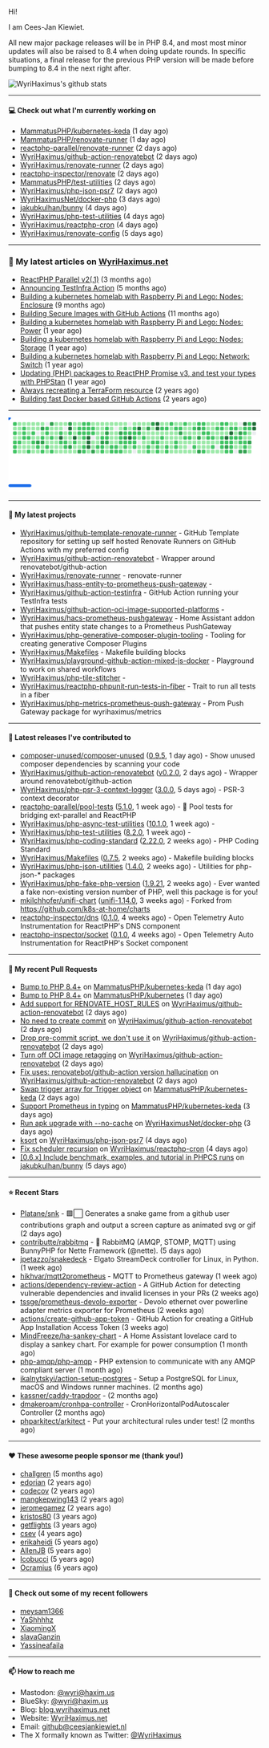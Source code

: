 Hi!

I am Cees-Jan Kiewiet.

All new major package releases will be in PHP 8.4, and most most minor updates will also be raised to 8.4 when doing update rounds. In specific situations, a final release for the previous PHP version will be made before bumping to 8.4 in the next right after.

![WyriHaximus's github stats](https://github-readme-stats.vercel.app/api?username=WyriHaximus&show_icons=true)

---

#### 💻 Check out what I'm currently working on

- [MammatusPHP/kubernetes-keda](https://github.com/MammatusPHP/kubernetes-keda) (1 day ago)
- [MammatusPHP/renovate-runner](https://github.com/MammatusPHP/renovate-runner) (1 day ago)
- [reactphp-parallel/renovate-runner](https://github.com/reactphp-parallel/renovate-runner) (2 days ago)
- [WyriHaximus/github-action-renovatebot](https://github.com/WyriHaximus/github-action-renovatebot) (2 days ago)
- [WyriHaximus/renovate-runner](https://github.com/WyriHaximus/renovate-runner) (2 days ago)
- [reactphp-inspector/renovate](https://github.com/reactphp-inspector/renovate) (2 days ago)
- [MammatusPHP/test-utilities](https://github.com/MammatusPHP/test-utilities) (2 days ago)
- [WyriHaximus/php-json-psr7](https://github.com/WyriHaximus/php-json-psr7) (2 days ago)
- [WyriHaximusNet/docker-php](https://github.com/WyriHaximusNet/docker-php) (3 days ago)
- [jakubkulhan/bunny](https://github.com/jakubkulhan/bunny) (4 days ago)
- [WyriHaximus/php-test-utilities](https://github.com/WyriHaximus/php-test-utilities) (4 days ago)
- [WyriHaximus/reactphp-cron](https://github.com/WyriHaximus/reactphp-cron) (4 days ago)
- [WyriHaximus/renovate-config](https://github.com/WyriHaximus/renovate-config) (5 days ago)

---

### 📜 My latest articles on [WyriHaximus.net](https://blog.wyrihaximus.net/)

- [ReactPHP Parallel v2(.1)](https://blog.wyrihaximus.net/2025/06/reactphp-parallel-v2-/) (3 months ago)
- [Announcing TestInfra Action](https://blog.wyrihaximus.net/2025/03/announcing-testinfra-action/) (5 months ago)
- [Building a kubernetes homelab with Raspberry Pi and Lego: Nodes: Enclosure](https://blog.wyrihaximus.net/2024/12/building-a-kubernetes-homelab-with-raspberry-pies-and-lego-nodes-enclosure/) (9 months ago)
- [Building Secure Images with GitHub Actions](https://blog.wyrihaximus.net/2024/10/building-secure-images-with-github-actions/) (11 months ago)
- [Building a kubernetes homelab with Raspberry Pi and Lego: Nodes: Power](https://blog.wyrihaximus.net/2024/09/building-a-kubernetes-homelab-with-raspberry-pies-and-lego-nodes-power/) (1 year ago)
- [Building a kubernetes homelab with Raspberry Pi and Lego: Nodes: Storage](https://blog.wyrihaximus.net/2024/08/building-a-kubernetes-homelab-with-raspberry-pies-and-lego-nodes-storage/) (1 year ago)
- [Building a kubernetes homelab with Raspberry Pi and Lego: Network: Switch](https://blog.wyrihaximus.net/2024/07/building-a-kubernetes-homelab-with-raspberry-pies-and-lego-network-switch/) (1 year ago)
- [Updating (PHP) packages to ReactPHP Promise v3, and test your types with PHPStan](https://blog.wyrihaximus.net/2024/06/updating-php-packages-to-reactphp-promise-v3--and-test-your-types-with-phpstan/) (1 year ago)
- [Always recreating a TerraForm resource](https://blog.wyrihaximus.net/2024/04/always-recreating-a-terraform-resource/) (2 years ago)
- [Building fast Docker based GitHub Actions](https://blog.wyrihaximus.net/2023/03/building-fast-docker-based-github-actions/) (2 years ago)

---

<picture>
  <source
    media="(prefers-color-scheme: dark)"
    srcset="images/breakout-dark.svg"
  />
  <source
    media="(prefers-color-scheme: light)"
    srcset="images/breakout-light.svg"
  />
  <img alt="Breakout Game" src="images/breakout-light.svg" />
</picture>

---

#### 🌱 My latest projects

- [WyriHaximus/github-template-renovate-runner](https://github.com/WyriHaximus/github-template-renovate-runner) - GitHub Template repository for setting up self hosted Renovate Runners on GitHub Actions with my preferred config
- [WyriHaximus/github-action-renovatebot](https://github.com/WyriHaximus/github-action-renovatebot) - Wrapper around renovatebot/github-action
- [WyriHaximus/renovate-runner](https://github.com/WyriHaximus/renovate-runner) - renovate-runner
- [WyriHaximus/hass-entity-to-prometheus-push-gateway](https://github.com/WyriHaximus/hass-entity-to-prometheus-push-gateway) - 
- [WyriHaximus/github-action-testinfra](https://github.com/WyriHaximus/github-action-testinfra) - GitHub Action running your TestInfra tests
- [WyriHaximus/github-action-oci-image-supported-platforms](https://github.com/WyriHaximus/github-action-oci-image-supported-platforms) - 
- [WyriHaximus/hacs-prometheus-pushgateway](https://github.com/WyriHaximus/hacs-prometheus-pushgateway) - Home Assistant addon that pushes entity state changes to a Prometheus PushGateway
- [WyriHaximus/php-generative-composer-plugin-tooling](https://github.com/WyriHaximus/php-generative-composer-plugin-tooling) - Tooling for creating generative Composer Plugins
- [WyriHaximus/Makefiles](https://github.com/WyriHaximus/Makefiles) - Makefile building blocks
- [WyriHaximus/playground-github-action-mixed-js-docker](https://github.com/WyriHaximus/playground-github-action-mixed-js-docker) - Playground to work on shared workflows
- [WyriHaximus/php-tile-stitcher](https://github.com/WyriHaximus/php-tile-stitcher) - 
- [WyriHaximus/reactphp-phpunit-run-tests-in-fiber](https://github.com/WyriHaximus/reactphp-phpunit-run-tests-in-fiber) - Trait to run all tests in a fiber
- [WyriHaximus/php-metrics-prometheus-push-gateway](https://github.com/WyriHaximus/php-metrics-prometheus-push-gateway) - Prom Push Gateway package for wyrihaximus/metrics

---

#### 🔭 Latest releases I've contributed to

- [composer-unused/composer-unused](https://github.com/composer-unused/composer-unused) ([0.9.5](https://github.com/composer-unused/composer-unused/releases/tag/0.9.5), 1 day ago) - Show unused composer dependencies by scanning your code
- [WyriHaximus/github-action-renovatebot](https://github.com/WyriHaximus/github-action-renovatebot) ([v0.2.0](https://github.com/WyriHaximus/github-action-renovatebot/releases/tag/v0.2.0), 2 days ago) - Wrapper around renovatebot/github-action
- [WyriHaximus/php-psr-3-context-logger](https://github.com/WyriHaximus/php-psr-3-context-logger) ([3.0.0](https://github.com/WyriHaximus/php-psr-3-context-logger/releases/tag/3.0.0), 5 days ago) - PSR-3 context decorator
- [reactphp-parallel/pool-tests](https://github.com/reactphp-parallel/pool-tests) ([5.1.0](https://github.com/reactphp-parallel/pool-tests/releases/tag/5.1.0), 1 week ago) - 🎱 Pool tests for bridging ext-parallel and ReactPHP
- [WyriHaximus/php-async-test-utilities](https://github.com/WyriHaximus/php-async-test-utilities) ([10.1.0](https://github.com/WyriHaximus/php-async-test-utilities/releases/tag/10.1.0), 1 week ago) - 
- [WyriHaximus/php-test-utilities](https://github.com/WyriHaximus/php-test-utilities) ([8.2.0](https://github.com/WyriHaximus/php-test-utilities/releases/tag/8.2.0), 1 week ago) - 
- [WyriHaximus/php-coding-standard](https://github.com/WyriHaximus/php-coding-standard) ([2.22.0](https://github.com/WyriHaximus/php-coding-standard/releases/tag/2.22.0), 2 weeks ago) - PHP Coding Standard
- [WyriHaximus/Makefiles](https://github.com/WyriHaximus/Makefiles) ([0.7.5](https://github.com/WyriHaximus/Makefiles/releases/tag/0.7.5), 2 weeks ago) - Makefile building blocks
- [WyriHaximus/php-json-utilities](https://github.com/WyriHaximus/php-json-utilities) ([1.4.0](https://github.com/WyriHaximus/php-json-utilities/releases/tag/1.4.0), 2 weeks ago) - Utilities for php-json-* packages
- [WyriHaximus/php-fake-php-version](https://github.com/WyriHaximus/php-fake-php-version) ([1.9.21](https://github.com/WyriHaximus/php-fake-php-version/releases/tag/1.9.21), 2 weeks ago) - Ever wanted a fake non-existing version number of PHP, well this package is for you!
- [mkilchhofer/unifi-chart](https://github.com/mkilchhofer/unifi-chart) ([unifi-1.14.0](https://github.com/mkilchhofer/unifi-chart/releases/tag/unifi-1.14.0), 3 weeks ago) - Forked from https://github.com/k8s-at-home/charts
- [reactphp-inspector/dns](https://github.com/reactphp-inspector/dns) ([0.1.0](https://github.com/reactphp-inspector/dns/releases/tag/0.1.0), 4 weeks ago) - Open Telemetry Auto Instrumentation for ReactPHP&#39;s DNS component
- [reactphp-inspector/socket](https://github.com/reactphp-inspector/socket) ([0.1.0](https://github.com/reactphp-inspector/socket/releases/tag/0.1.0), 4 weeks ago) - Open Telemetry Auto Instrumentation for ReactPHP&#39;s Socket component

---

#### 🔨 My recent Pull Requests

- [Bump to PHP 8.4&#43;](https://github.com/MammatusPHP/kubernetes-keda/pull/21) on [MammatusPHP/kubernetes-keda](https://github.com/MammatusPHP/kubernetes-keda) (1 day ago)
- [Bump to PHP 8.4&#43;](https://github.com/MammatusPHP/kubernetes/pull/11) on [MammatusPHP/kubernetes](https://github.com/MammatusPHP/kubernetes) (1 day ago)
- [Add support for RENOVATE_HOST_RULES](https://github.com/WyriHaximus/github-action-renovatebot/pull/6) on [WyriHaximus/github-action-renovatebot](https://github.com/WyriHaximus/github-action-renovatebot) (2 days ago)
- [No need to create commit](https://github.com/WyriHaximus/github-action-renovatebot/pull/5) on [WyriHaximus/github-action-renovatebot](https://github.com/WyriHaximus/github-action-renovatebot) (2 days ago)
- [Drop pre-commit script, we don&#39;t use it](https://github.com/WyriHaximus/github-action-renovatebot/pull/4) on [WyriHaximus/github-action-renovatebot](https://github.com/WyriHaximus/github-action-renovatebot) (2 days ago)
- [Turn off OCI image retagging](https://github.com/WyriHaximus/github-action-renovatebot/pull/3) on [WyriHaximus/github-action-renovatebot](https://github.com/WyriHaximus/github-action-renovatebot) (2 days ago)
- [Fix uses: renovatebot/github-action version hallucination](https://github.com/WyriHaximus/github-action-renovatebot/pull/2) on [WyriHaximus/github-action-renovatebot](https://github.com/WyriHaximus/github-action-renovatebot) (2 days ago)
- [Swap trigger array for Trigger object](https://github.com/MammatusPHP/kubernetes-keda/pull/17) on [MammatusPHP/kubernetes-keda](https://github.com/MammatusPHP/kubernetes-keda) (2 days ago)
- [Support Prometheus in typing](https://github.com/MammatusPHP/kubernetes-keda/pull/16) on [MammatusPHP/kubernetes-keda](https://github.com/MammatusPHP/kubernetes-keda) (3 days ago)
- [Run apk upgrade with --no-cache](https://github.com/WyriHaximusNet/docker-php/pull/324) on [WyriHaximusNet/docker-php](https://github.com/WyriHaximusNet/docker-php) (3 days ago)
- [ksort](https://github.com/WyriHaximus/php-json-psr7/pull/173) on [WyriHaximus/php-json-psr7](https://github.com/WyriHaximus/php-json-psr7) (4 days ago)
- [Fix scheduler recursion](https://github.com/WyriHaximus/reactphp-cron/pull/104) on [WyriHaximus/reactphp-cron](https://github.com/WyriHaximus/reactphp-cron) (4 days ago)
- [[0.6.x] Include benchmark, examples, and tutorial in PHPCS runs](https://github.com/jakubkulhan/bunny/pull/195) on [jakubkulhan/bunny](https://github.com/jakubkulhan/bunny) (5 days ago)

---

#### ⭐ Recent Stars

- [Platane/snk](https://github.com/Platane/snk) - 🟩⬜ Generates a snake game from a github user contributions graph and output a screen capture as animated svg or gif (2 days ago)
- [contributte/rabbitmq](https://github.com/contributte/rabbitmq) - 🐰 RabbitMQ (AMQP, STOMP, MQTT) using BunnyPHP for Nette Framework (@nette). (5 days ago)
- [jpetazzo/snakedeck](https://github.com/jpetazzo/snakedeck) - Elgato StreamDeck controller for Linux, in Python. (1 week ago)
- [hikhvar/mqtt2prometheus](https://github.com/hikhvar/mqtt2prometheus) - MQTT to Prometheus gateway (1 week ago)
- [actions/dependency-review-action](https://github.com/actions/dependency-review-action) - A GitHub Action for detecting vulnerable dependencies and invalid licenses in your PRs (2 weeks ago)
- [tssge/prometheus-devolo-exporter](https://github.com/tssge/prometheus-devolo-exporter) - Devolo ethernet over powerline adapter metrics exporter for Prometheus (2 weeks ago)
- [actions/create-github-app-token](https://github.com/actions/create-github-app-token) - GitHub Action for creating a GitHub App Installation Access Token (3 weeks ago)
- [MindFreeze/ha-sankey-chart](https://github.com/MindFreeze/ha-sankey-chart) - A Home Assistant lovelace card to display a sankey chart. For example for power consumption (1 month ago)
- [php-amqp/php-amqp](https://github.com/php-amqp/php-amqp) - PHP extension to communicate with any AMQP compliant server (1 month ago)
- [ikalnytskyi/action-setup-postgres](https://github.com/ikalnytskyi/action-setup-postgres) - Setup a PostgreSQL for Linux, macOS and Windows runner machines. (2 months ago)
- [kassner/caddy-trapdoor](https://github.com/kassner/caddy-trapdoor) -  (2 months ago)
- [dmakeroam/cronhpa-controller](https://github.com/dmakeroam/cronhpa-controller) - CronHorizontalPodAutoscaler Controller (2 months ago)
- [phparkitect/arkitect](https://github.com/phparkitect/arkitect) - Put your architectural rules under test! (2 months ago)

---

#### ❤️ These awesome people sponsor me (thank you!)

- [challgren](https://github.com/challgren) (5 months ago)
- [edorian](https://github.com/edorian) (2 years ago)
- [codecov](https://github.com/codecov) (2 years ago)
- [mangkepwing143](https://github.com/mangkepwing143) (2 years ago)
- [jeromegamez](https://github.com/jeromegamez) (2 years ago)
- [kristos80](https://github.com/kristos80) (3 years ago)
- [getflights](https://github.com/getflights) (3 years ago)
- [csev](https://github.com/csev) (4 years ago)
- [erikaheidi](https://github.com/erikaheidi) (5 years ago)
- [AllenJB](https://github.com/AllenJB) (5 years ago)
- [lcobucci](https://github.com/lcobucci) (5 years ago)
- [Ocramius](https://github.com/Ocramius) (6 years ago)

---

#### 👯 Check out some of my recent followers

- [meysam1366](https://github.com/meysam1366)
- [YaShhhhz](https://github.com/YaShhhhz)
- [XiaomingX](https://github.com/XiaomingX)
- [slavaGanzin](https://github.com/slavaGanzin)
- [Yassineafaila](https://github.com/Yassineafaila)

---

#### 📫 How to reach me

- Mastodon: [@wyri@haxim.us](https://toot-toot.wyrihaxim.us/@wyri)
- BlueSky: [@wyri@haxim.us](https://bsky.app/profile/wyrihaxim.us)
- Blog: [blog.wyrihaximus.net](https://blog.wyrihaximus.net/)
- Website: [WyriHaximus.net](https://wyrihaximus.net/)
- Email: [github@ceesjankiewiet.nl](mailto:github@ceesjankiewiet.nl)
- The X formally known as Twitter: [@WyriHaximus](https://twitter.com/WyriHaximus)
